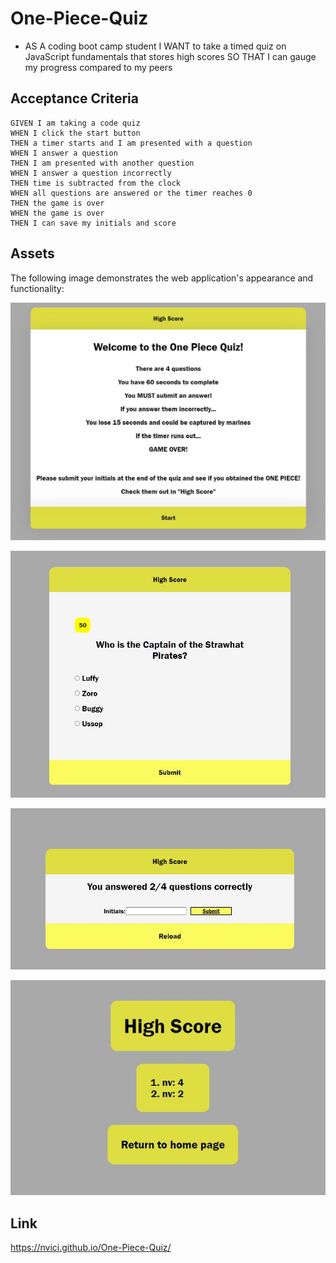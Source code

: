 # One-Piece-Quiz
* AS A coding boot camp student
I WANT to take a timed quiz on JavaScript fundamentals that stores high scores
SO THAT I can gauge my progress compared to my peers

## Acceptance Criteria
    GIVEN I am taking a code quiz
    WHEN I click the start button
    THEN a timer starts and I am presented with a question
    WHEN I answer a question
    THEN I am presented with another question
    WHEN I answer a question incorrectly
    THEN time is subtracted from the clock
    WHEN all questions are answered or the timer reaches 0
    THEN the game is over
    WHEN the game is over
    THEN I can save my initials and score

## Assets

The following image demonstrates the web application's appearance and functionality:

![The text "Welcome to the One Piece Quiz" is on the top of the screen with a High Score button when clicked sends you to the High Score Page and a start button that when clicked loads the quiz and begins the timer.](./assets/img/Screenshot%202022-08-25%20133244.jpg)

![After user clicks the start button, the page prompts the first question of the quiz and you must submit to proceed to next 3 questions and once all questions are submited or no questions submited will proceed to the score page.](./assets/img/quiz.jpg)

![After user clicks last submit of the quiz prompts user to input initials to record user score. User can also click reload if the user does not want to submit initials and save score.](./assets/img/score.jpg)

![Lastly this is the page where the score and initials are saved. At the bottom the user can go back to the home page and restart quiz.](./assets/img/inputs.jpg)

## Link

https://nvici.github.io/One-Piece-Quiz/